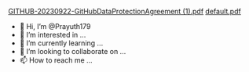 [GITHUB-20230922-GitHubDataProtectionAgreement (1).pdf](https://github.com/Prayuth179/Prayuth179/files/15124241/GITHUB-20230922-GitHubDataProtectionAgreement.1.pdf)
[default.pdf](https://github.com/Prayuth179/Prayuth179/files/15124239/default.pdf)
- 👋 Hi, I’m @Prayuth179
- 👀 I’m interested in ...
- 🌱 I’m currently learning ...
- 💞️ I’m looking to collaborate on ...
- 📫 How to reach me ...

<!---
Prayuth179/Prayuth179 is a ✨ special ✨ repository because its `README.md` (this file) appears on your GitHub profile.
You can click the Preview link to take a look at your changes.
--->

